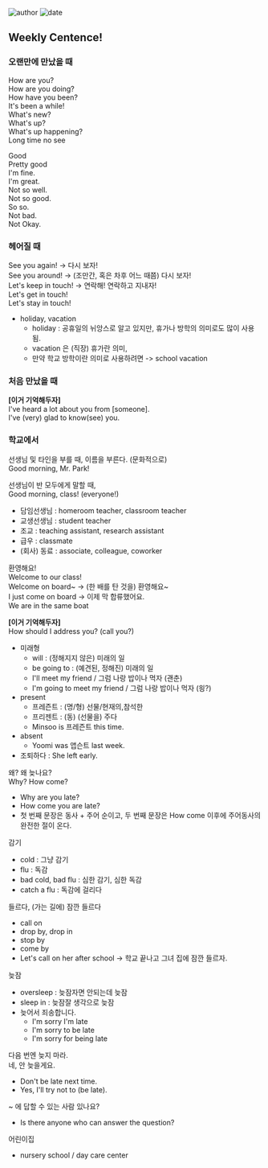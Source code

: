 
![author](https://img.shields.io/badge/author-daesungRa-lightgray.svg?style=flat-square)
![date](https://img.shields.io/badge/date-190810-lightgray.svg?style=flat-square)

## Weekly Centence!

### 오랜만에 만났을 때
How are you?<br/>
How are you doing?<br/>
How have you been?<br/>
It's been a while!<br/>
What's new?<br/>
What's up?<br/>
What's up happening?<br/>
Long time no see<br/>

Good<br/>
Pretty good<br/>
I'm fine.<br/>
I'm great.<br/>
Not so well.<br/>
Not so good.<br/>
So so.<br/>
Not bad.<br/>
Not Okay.<br/>

### 헤어질 때
See you again! -> 다시 보자!<br/>
See you around! -> (조만간, 혹은 차후 어느 때쯤) 다시 보자!<br/>
Let's keep in touch! -> 연락해! 연락하고 지내자!<br/>
Let's get in touch!<br/>
Let's stay in touch!<br/>

* holiday, vacation
    - holiday : 공휴일의 뉘앙스로 알고 있지만, 휴가나 방학의 의미로도 많이 사용됨.
    - vacation 은 (직장) 휴가란 의미,
    - 만약 학교 방학이란 의미로 사용하려면 -> school vacation

### 처음 만났을 때
**[이거 기억해두자]**<br/>
I've heard a lot about you from [someone].<br/>
I've (very) glad to know(see) you.<br/>

### 학교에서
선생님 및 타인을 부를 때, 이름을 부른다. (문화적으로)<br/>
Good morning, Mr. Park!<br/>

선생님이 반 모두에게 말할 때,<br/>
Good morning, class! (everyone!)<br/>

* 담임선생님 : homeroom teacher, classroom teacher
* 교생선생님 : student teacher
* 조교 : teaching assistant, research assistant
* 급우 : classmate
* (회사) 동료 : associate, colleague, coworker

환영해요!<br/>
Welcome to our class!<br/>
Welcome on board~ -> (한 배를 탄 것을) 환영해요~<br/>
I just come on board -> 이제 막 합류했어요.<br/>
We are in the same boat<br/>

**[이거 기억해두자]**<br/>
How should I address you? (call you?)

* 미래형
    - will : (정해지지 않은) 미래의 일
    - be going to : (예견된, 정해진) 미래의 일
    - I'll meet my friend / 그럼 나랑 밥이나 먹자 (괜춘)
    - I'm going to meet my friend / 그럼 나랑 밥이나 먹자 (읭?)
* present
    - 프레즌트 : (명/형) 선물/현재의,참석한
    - 프리젠트 : (동) (선물을) 주다
    - Minsoo is 프레즌트 this time.
* absent
    - Yoomi was 앱슨트 last week.
* 조퇴하다 : She left early.

왜? 왜 늦나요?<br/>
Why? How come?<br/>
- Why are you late?
- How come you are late?
- 첫 번째 문장은 동사 + 주어 순이고, 두 번째 문장은 How come 이후에 주어동사의 완전한 절이 온다.

감기<br/>
* cold : 그냥 감기
* flu : 독감
* bad cold, bad flu : 심한 감기, 심한 독감
* catch a flu : 독감에 걸리다

들르다, (가는 길에) 잠깐 들르다<br/>
* call on
* drop by, drop in
* stop by
* come by
* Let's call on her after school -> 학교 끝나고 그녀 집에 잠깐 들르자.

늦잠<br/>
* oversleep : 늦잠자면 안되는데 늦잠
* sleep in : 늦잠잘 생각으로 늦잠
* 늦어서 죄송합니다.
    - I'm sorry I'm late
    - I'm sorry to be late
    - I'm sorry for being late

다음 번엔 늦지 마라.<br/>
네, 안 늦을게요.<br/>
- Don't be late next time.
- Yes, I'll try not to (be late).

~ 에 답할 수 있는 사람 있나요?
- Is there anyone who can answer the question?

어린이집
- nursery school / day care center



